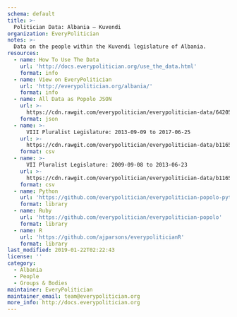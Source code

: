 ```yaml
---
schema: default
title: >-
  Politician Data: Albania — Kuvendi
organization: EveryPolitician
notes: >-
  Data on the people within the Kuvendi legislature of Albania.
resources:
  - name: How To Use The Data
    url: 'http://docs.everypolitician.org/use_the_data.html'
    format: info
  - name: View on EveryPolitician
    url: 'http://everypolitician.org/albania/'
    format: info
  - name: All Data as Popolo JSON
    url: >-
      https://cdn.rawgit.com/everypolitician/everypolitician-data/64205dfc90c26e3714ede661ee06ce4933c65dca/data/Albania/Assembly/ep-popolo-v1.0.json
    format: json
  - name: >-
      VIII Pluralist Legislature: 2013-09-09 to 2017-06-25
    url: >-
      https://cdn.rawgit.com/everypolitician/everypolitician-data/b1165a8640778910ca33bf65a2f36db1ba857fd6/data/Albania/Assembly/term-8.csv
    format: csv
  - name: >-
      VII Pluralist Legislature: 2009-09-08 to 2013-06-23
    url: >-
      https://cdn.rawgit.com/everypolitician/everypolitician-data/b1165a8640778910ca33bf65a2f36db1ba857fd6/data/Albania/Assembly/term-7.csv
    format: csv
  - name: Python
    url: 'https://github.com/everypolitician/everypolitician-popolo-python'
    format: library
  - name: Ruby
    url: 'https://github.com/everypolitician/everypolitician-popolo'
    format: library
  - name: R
    url: 'https://github.com/ajparsons/everypoliticianR'
    format: library
last_modified: 2019-01-22T02:22:43
license: ''
category:
  - Albania
  - People
  - Groups & Bodies
maintainer: EveryPolitician
maintainer_email: team@everypolitician.org
more_info: http://docs.everypolitician.org
---
```

